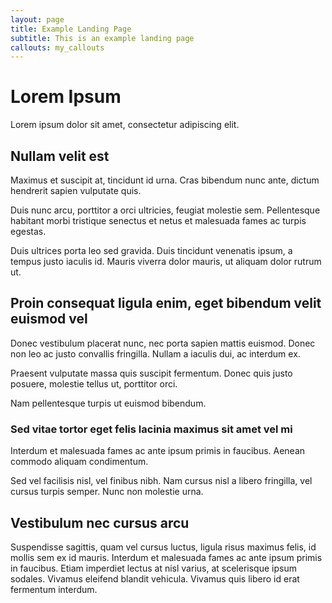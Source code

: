 ```yaml
---
layout: page
title: Example Landing Page
subtitle: This is an example landing page
callouts: my_callouts
---
```


# Lorem Ipsum

Lorem ipsum dolor sit amet, consectetur adipiscing elit.

## Nullam velit est

Maximus et suscipit at, tincidunt id urna. Cras bibendum nunc ante, dictum hendrerit sapien vulputate quis.

Duis nunc arcu, porttitor a orci ultricies, feugiat molestie sem. Pellentesque habitant morbi tristique senectus et netus et malesuada fames ac turpis egestas.

Duis ultrices porta leo sed gravida. Duis tincidunt venenatis ipsum, a tempus justo iaculis id. Mauris viverra dolor mauris, ut aliquam dolor rutrum ut.

## Proin consequat ligula enim, eget bibendum velit euismod vel

Donec vestibulum placerat nunc, nec porta sapien mattis euismod. Donec non leo ac justo convallis fringilla. Nullam a iaculis dui, ac interdum ex.

Praesent vulputate massa quis suscipit fermentum. Donec quis justo posuere, molestie tellus ut, porttitor orci.

Nam pellentesque turpis ut euismod bibendum.

### Sed vitae tortor eget felis lacinia maximus sit amet vel mi

Interdum et malesuada fames ac ante ipsum primis in faucibus. Aenean commodo aliquam condimentum.

Sed vel facilisis nisl, vel finibus nibh. Nam cursus nisl a libero fringilla, vel cursus turpis semper. Nunc non molestie urna.

## Vestibulum nec cursus arcu

Suspendisse sagittis, quam vel cursus luctus, ligula risus maximus felis, id mollis sem ex id mauris. Interdum et malesuada fames ac ante ipsum primis in faucibus.
Etiam imperdiet lectus at nisl varius, at scelerisque ipsum sodales. Vivamus eleifend blandit vehicula. Vivamus quis libero id erat fermentum interdum.

